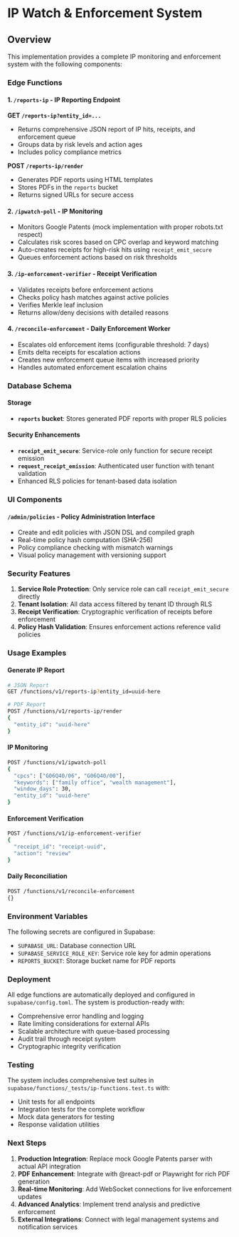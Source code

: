 # IP Watch & Enforcement System

## Overview

This implementation provides a complete IP monitoring and enforcement system with the following components:

### Edge Functions

#### 1. `/reports-ip` - IP Reporting Endpoint
**GET `/reports-ip?entity_id=...`**
- Returns comprehensive JSON report of IP hits, receipts, and enforcement queue
- Groups data by risk levels and action ages
- Includes policy compliance metrics

**POST `/reports-ip/render`**
- Generates PDF reports using HTML templates
- Stores PDFs in the `reports` bucket
- Returns signed URLs for secure access

#### 2. `/ipwatch-poll` - IP Monitoring
- Monitors Google Patents (mock implementation with proper robots.txt respect)
- Calculates risk scores based on CPC overlap and keyword matching
- Auto-creates receipts for high-risk hits using `receipt_emit_secure`
- Queues enforcement actions based on risk thresholds

#### 3. `/ip-enforcement-verifier` - Receipt Verification
- Validates receipts before enforcement actions
- Checks policy hash matches against active policies
- Verifies Merkle leaf inclusion
- Returns allow/deny decisions with detailed reasons

#### 4. `/reconcile-enforcement` - Daily Enforcement Worker
- Escalates old enforcement items (configurable threshold: 7 days)
- Emits delta receipts for escalation actions
- Creates new enforcement queue items with increased priority
- Handles automated enforcement escalation chains

### Database Schema

#### Storage
- **`reports` bucket**: Stores generated PDF reports with proper RLS policies

#### Security Enhancements
- **`receipt_emit_secure`**: Service-role only function for secure receipt emission
- **`request_receipt_emission`**: Authenticated user function with tenant validation
- Enhanced RLS policies for tenant-based data isolation

### UI Components

#### `/admin/policies` - Policy Administration Interface
- Create and edit policies with JSON DSL and compiled graph
- Real-time policy hash computation (SHA-256)
- Policy compliance checking with mismatch warnings
- Visual policy management with versioning support

### Security Features

1. **Service Role Protection**: Only service role can call `receipt_emit_secure` directly
2. **Tenant Isolation**: All data access filtered by tenant ID through RLS
3. **Receipt Verification**: Cryptographic verification of receipts before enforcement
4. **Policy Hash Validation**: Ensures enforcement actions reference valid policies

### Usage Examples

#### Generate IP Report
```bash
# JSON Report
GET /functions/v1/reports-ip?entity_id=uuid-here

# PDF Report  
POST /functions/v1/reports-ip/render
{
  "entity_id": "uuid-here"
}
```

#### IP Monitoring
```bash
POST /functions/v1/ipwatch-poll
{
  "cpcs": ["G06Q40/06", "G06Q40/00"],
  "keywords": ["family office", "wealth management"],
  "window_days": 30,
  "entity_id": "uuid-here"
}
```

#### Enforcement Verification
```bash
POST /functions/v1/ip-enforcement-verifier
{
  "receipt_id": "receipt-uuid",
  "action": "review"
}
```

#### Daily Reconciliation
```bash
POST /functions/v1/reconcile-enforcement
{}
```

### Environment Variables

The following secrets are configured in Supabase:
- `SUPABASE_URL`: Database connection URL
- `SUPABASE_SERVICE_ROLE_KEY`: Service role key for admin operations
- `REPORTS_BUCKET`: Storage bucket name for PDF reports

### Deployment

All edge functions are automatically deployed and configured in `supabase/config.toml`. The system is production-ready with:

- Comprehensive error handling and logging
- Rate limiting considerations for external APIs
- Scalable architecture with queue-based processing
- Audit trail through receipt system
- Cryptographic integrity verification

### Testing

The system includes comprehensive test suites in `supabase/functions/_tests/ip-functions.test.ts` with:
- Unit tests for all endpoints
- Integration tests for the complete workflow
- Mock data generators for testing
- Response validation utilities

### Next Steps

1. **Production Integration**: Replace mock Google Patents parser with actual API integration
2. **PDF Enhancement**: Integrate with @react-pdf or Playwright for rich PDF generation  
3. **Real-time Monitoring**: Add WebSocket connections for live enforcement updates
4. **Advanced Analytics**: Implement trend analysis and predictive enforcement
5. **External Integrations**: Connect with legal management systems and notification services